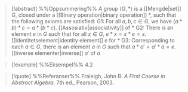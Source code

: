 
> [!abstract] %%Oppsummering%%
> A group $\langle G, \ast \rangle$ is a [[Mengde|set]] $G$, closed under a [[Binary operation|binary operation]] $\ast$, such that the following axioms are satisfied: 
> G1: For all $a,b,c \in G$, we have $(a \ast b) \ast c = a\ast (b\ast c)$. [[Assosiativ|associativity]] of $\ast$
> G2: There is an element $e$ in $G$ such that for all $x \in G$, $e\ast x = x\ast e=x$. [[Identitetselement|identity element]] $e$ for $\ast$ 
> G3: Corresponding to each $a \in G$, there is an element $a$ in $G$ such that $a\ast a'=a'\ast a=e$. [[Inverse elementer|inverse]] $a'$ of $a$

> [!example] %%Eksempel%%
> 4.2 

> [!quote] %%Referanser%%
> Fraleigh, John B. _A First Course in Abstract Algebra_. 7th ed., Pearson, 2003.



